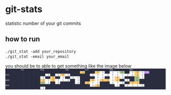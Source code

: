 # git-stats
statistic number of your git commits 
## how to run
```
./git_stat -add your_repository
./git_stat -email your_email
```
you should be to able to get something like the image below
![image](img.png)